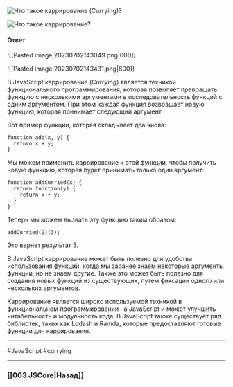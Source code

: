 ![Что такое каррирование (Currying)?](https://youtu.be/ovV8GhIkzBE?t=681)

![Что такое каррирование?](https://youtu.be/nbWY5W-9OEo?t=295)

#### Ответ

![[Pasted image 20230702143049.png|600]]

![[Pasted image 20230702143431.png|600]]

В JavaScript каррирование (*Currying*) является техникой функционального программирования, которая позволяет превращать функцию с несколькими аргументами в последовательность функций с одним аргументом. При этом каждая функция возвращает новую функцию, которая принимает следующий аргумент.

Вот пример функции, которая складывает два числа:

```
function add(x, y) {
  return x + y;
}
```

Мы можем применить каррирование к этой функции, чтобы получить новую функцию, которая будет принимать только один аргумент:

```
function addCurried(x) {
  return function(y) {
    return x + y;
  }
}
```

Теперь мы можем вызвать эту функцию таким образом:

```
addCurried(2)(3);
```

Это вернет результат 5.

В JavaScript каррирование может быть полезно для удобства использования функций, когда мы заранее знаем некоторые аргументы функции, но не знаем другие. Также это может быть полезно для создания новых функций из существующих, путем фиксации одного или нескольких аргументов.

Каррирование является широко используемой техникой в функциональном программировании на JavaScript и может улучшить читабельность и модульность кода. В JavaScript также существует ряд библиотек, таких как Lodash и Ramda, которые предоставляют готовые функции для каррирования.

___
#JavaScript #currying

___

### [[003 JSCore|Назад]]